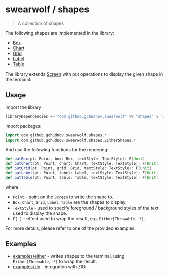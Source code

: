 # swearwolf / shapes

> A collection of shapes

The following shapes are implemented in the library:

- [Box](./BOX.md)
- [Chart](./CHART.md)
- [Grid](./GRID.md)
- [Label](./LABEL.md)
- [Table](./TABLE.md)

The library extends [Screen](../util/README.md#Screen) with put operations to display the given shape in the terminal.

## Usage

Import the library

```scala
libraryDependencies += "com.github.gchudnov.swearwolf" %% "shapes" % "2.0.0"
```

import packages:

```scala
import com.github.gchudnov.swearwolf.shapes.*
import com.github.gchudnov.swearwolf.shapes.EitherShapes.*
```

And use the following functions for the rendering:

```scala
def putBox(pt: Point, box: Box, textStyle: TextStyle): F[Unit]
def putChart(pt: Point, chart: Chart, textStyle: TextStyle): F[Unit]
def putGrid(pt: Point, grid: Grid, textStyle: TextStyle): F[Unit]
def putLabel(pt: Point, label: Label, textStyle: TextStyle): F[Unit]
def putTable(pt: Point, table: Table, textStyle: TextStyle): F[Unit]
```

where:
- `Point` - point on the `Screen` to write the shape to.
- `Box`, `Chart`, `Grid`, `Label`, `Table` are the shapes to display.
- `TextStyle` - used to specify foreground / background styles of the text used to display the shape.
- `F[_]` - effect used to wrap the result, e.g. `Either[Throwable, *]`.

For more details, please refer to one of the provided examples.

## Examples

- [examples/either](../examples/either) - writes shapes to the terminal, using `Either[Throwable, *]` to wrap the result.
- [examples/zio](../examples/ziox) - integration with ZIO.
